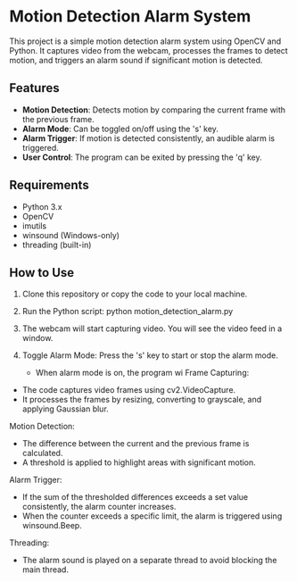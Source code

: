 # Motion Detection Alarm System

This project is a simple motion detection alarm system using OpenCV and Python. It captures video from the webcam, processes the frames to detect motion, and triggers an alarm sound if significant motion is detected.

## Features

- **Motion Detection**: Detects motion by comparing the current frame with the previous frame.
- **Alarm Mode**: Can be toggled on/off using the 's' key.
- **Alarm Trigger**: If motion is detected consistently, an audible alarm is triggered.
- **User Control**: The program can be exited by pressing the 'q' key.

## Requirements

- Python 3.x
- OpenCV
- imutils
- winsound (Windows-only)
- threading (built-in)


How to Use
----------

1. Clone this repository or copy the code to your local machine.

2. Run the Python script:
   python motion_detection_alarm.py

3. The webcam will start capturing video. You will see the video feed in a window.

4. Toggle Alarm Mode: Press the 's' key to start or stop the alarm mode.

   - When alarm mode is on, the program wi
Frame Capturing:

- The code captures video frames using cv2.VideoCapture.
- It processes the frames by resizing, converting to grayscale, and applying Gaussian blur.

Motion Detection:

- The difference between the current and the previous frame is calculated.
- A threshold is applied to highlight areas with significant motion.

Alarm Trigger:

- If the sum of the thresholded differences exceeds a set value consistently, the alarm counter increases.
- When the counter exceeds a specific limit, the alarm is triggered using winsound.Beep.

Threading:

- The alarm sound is played on a separate thread to avoid blocking the main thread.
